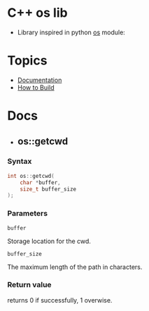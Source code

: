 # C++ os lib

* Library inspired in python [os](https://github.com/python/cpython/blob/3.12/Lib/os.py) module:

# Topics
* <a href="#Docs">Documentation</a>
* <a href="#Building">How to Build</a>

# Docs
* <h2>os::getcwd</h2>
<h3>Syntax</h3>

```C++
int os::getcwd(
    char *buffer,
    size_t buffer_size
);
```

<h3>Parameters</h3>

`buffer`

Storage location for the cwd.

`buffer_size`

The maximum length of the path in characters.

<h3>Return value</h3>

returns 0 if successfully, 1 overwise.